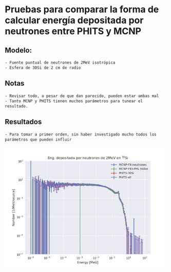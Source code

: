 # Pruebas para comparar la forma de calcular energía depositada por neutrones entre PHITS y MCNP


## Modelo:

    - Fuente puntual de neutrones de 2MeV isotrópica
    - Esfera de 30Si de 2 cm de radio



## Notas

    - Revisar todo, a pesar de que dan parecido, pueden estar ambas mal
    - Tanto MCNP y PHITS tienen muchos parámetros para tunear el resultado.


## Resultados

    - Para tomar a primer orden, sin haber investigado mucho todos los parámetros que pueden influir

![Energía depositada en silicio](deposicion_Si_comparada.png)
